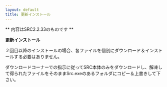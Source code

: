 ```yaml
---
layout: default
title: 更新インストール
---
```

** 内容はSRC2.2.33のものです **

**更新インストール**

２回目以降のインストールの場合、各ファイルを個別にダウンロード＆インストールする必要はありません。

ダウンロードコーナーでの指示に従ってSRC本体のみをダウンロードし、解凍して得られたファイルをそのままSrc.exeのあるフォルダにコピー＆上書きして下さい。
